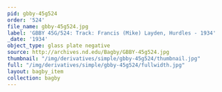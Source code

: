 ```yaml
---
pid: gbby-45g524
order: '524'
file_name: gbby-45g524.jpg
label: 'GBBY 45G/524: Track: Francis (Mike) Layden, Hurdles - 1934'
_date: '1934'
object_type: glass plate negative
source: http://archives.nd.edu/Bagby/GBBY-45g524.jpg
thumbnail: "/img/derivatives/simple/gbby-45g524/thumbnail.jpg"
full: "/img/derivatives/simple/gbby-45g524/fullwidth.jpg"
layout: bagby_item
collection: bagby
---
```

